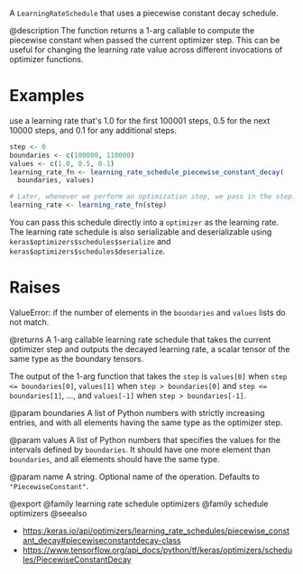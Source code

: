 A `LearningRateSchedule` that uses a piecewise constant decay schedule.

@description
The function returns a 1-arg callable to compute the piecewise constant
when passed the current optimizer step. This can be useful for changing the
learning rate value across different invocations of optimizer functions.

# Examples
use a learning rate that's 1.0 for the first 100001 steps, 0.5
for the next 10000 steps, and 0.1 for any additional steps.


```r
step <- 0
boundaries <- c(100000, 110000)
values <- c(1.0, 0.5, 0.1)
learning_rate_fn <- learning_rate_schedule_piecewise_constant_decay(
  boundaries, values)

# Later, whenever we perform an optimization step, we pass in the step.
learning_rate <- learning_rate_fn(step)
```

You can pass this schedule directly into a `optimizer`
as the learning rate. The learning rate schedule is also serializable and
deserializable using `keras$optimizers$schedules$serialize` and
`keras$optimizers$schedules$deserialize`.

# Raises
ValueError: if the number of elements in the `boundaries` and `values`
lists do not match.

@returns
A 1-arg callable learning rate schedule that takes the current optimizer
step and outputs the decayed learning rate, a scalar tensor of the
same type as the boundary tensors.

The output of the 1-arg function that takes the `step`
is `values[0]` when `step <= boundaries[0]`,
`values[1]` when `step > boundaries[0]` and `step <= boundaries[1]`,
..., and `values[-1]` when `step > boundaries[-1]`.

@param boundaries
A list of Python numbers with strictly increasing
entries, and with all elements having the same type as the
optimizer step.

@param values
A list of Python numbers that specifies the values for the
intervals defined by `boundaries`. It should have one more
element than `boundaries`, and all elements should have the same
type.

@param name
A string. Optional name of the operation. Defaults to
`"PiecewiseConstant"`.

@export
@family learning rate schedule optimizers
@family schedule optimizers
@seealso
+ <https:/keras.io/api/optimizers/learning_rate_schedules/piecewise_constant_decay#piecewiseconstantdecay-class>
+ <https://www.tensorflow.org/api_docs/python/tf/keras/optimizers/schedules/PiecewiseConstantDecay>

